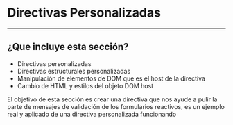 # Directivas Personalizadas

---

## ¿Que incluye esta sección?

- Directivas personalizadas
- Directivas estructurales personalizadas
- Manipulación de elementos de DOM que es el host de la directiva
- Cambio de HTML y estilos del objeto DOM host

El objetivo de esta sección es crear una directiva que nos ayude a pulir la parte de mensajes de validación de los formularios reactivos, es un ejemplo real y aplicado de una directiva personalizada funcionando
